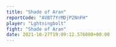 ```yaml
---
title: "Shade of Aran"
reportCode: "AVBT7YrMDjP2NnFH"
player: "Lghtningbolt"
fight: "Shade of Aran"
date: 2021-10-27T19:09:12.576000+00:00
---
```

